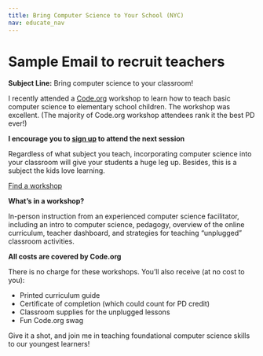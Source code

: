 ```yaml
---
title: Bring Computer Science to Your School (NYC)
nav: educate_nav
---
```


# Sample Email to recruit teachers

**Subject Line:** Bring computer science to your classroom!

I recently attended a [Code.org](www.code.org) workshop to learn how to teach basic computer science to elementary school children. The workshop was excellent. (The majority of Code.org workshop attendees rank it the best PD ever!)

**I encourage you to [sign up](http://code.org/professional-development-workshops) to attend the next session**

Regardless of what subject you teach, incorporating computer science into your classroom will give your students a huge leg up. Besides, this is a subject the kids love learning.

[Find a workshop](http://code.org/professional-development-workshops)

**What’s in a workshop?**

In-person instruction from an experienced computer science facilitator, including an intro to computer science, pedagogy, overview of the online curriculum, teacher dashboard, and strategies for teaching “unplugged” classroom activities. 

**All costs are covered by Code.org**

There is no charge for these workshops. You’ll also receive (at no cost to you):

+ Printed curriculum guide
+ Certificate of completion (which could count for PD credit)
+ Classroom supplies for the unplugged lessons
+ Fun Code.org swag

Give it a shot, and join me in teaching foundational computer science skills to our youngest learners! 


